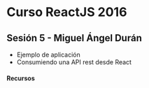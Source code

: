 # Curso ReactJS 2016

## Sesión 5 - Miguel Ángel Durán
- Ejemplo de aplicación
- Consumiendo una API rest desde React



#### Recursos

